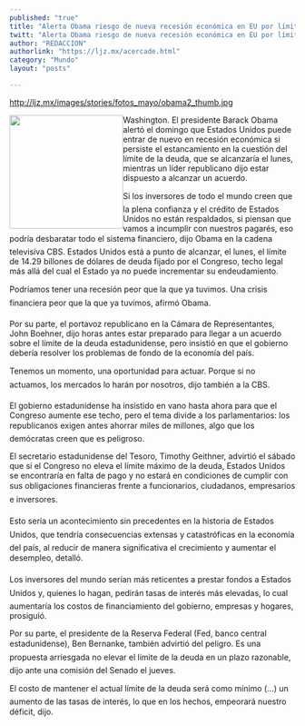 ```yaml
---
published: "true"
title: "Alerta Obama riesgo de nueva recesión económica en EU por límite de deuda"
twitt: "Alerta Obama riesgo de nueva recesión económica en EU por límite de deuda"
author: "REDACCION"
authorlink: "https://ljz.mx/acercade.html"
category: "Mundo"
layout: "posts"

---
```

http://ljz.mx/images/stories/fotos_mayo/obama2_thumb.jpg

  <img src="http://ljz.mx/images/stories/fotos_mayo/obama2_thumb.jpg" border="0" width="200" style="float: left;" />Washington. El presidente Barack Obama alertó el domingo que Estados Unidos puede entrar de nuevo en recesión económica si persiste el estancamiento en la cuestión del límite de la deuda, que se alcanzaría el lunes, mientras un líder republicano dijo estar dispuesto a alcanzar un acuerdo.



  Si los inversores de todo el mundo creen que la plena confianza y el crédito de Estados Unidos no están respaldados, si piensan que vamos a incumplir con nuestros pagarés, eso podría desbaratar todo el sistema financiero, dijo Obama en la cadena televisiva CBS. Estados Unidos está a punto de alcanzar, el lunes, el límite de 14.29 billones de dólares de deuda fijado por el Congreso, techo legal más allá del cual el Estado ya no puede incrementar su endeudamiento.



  Podríamos tener una recesión peor que la que ya tuvimos. Una crisis financiera peor que la que ya tuvimos, afirmó Obama.



  Por su parte, el portavoz republicano en la Cámara de Representantes, John Boehner, dijo horas antes estar preparado para llegar a un acuerdo sobre el límite de la deuda estadunidense, pero insistió en que el gobierno debería resolver los problemas de fondo de la economía del país.



  Tenemos un momento, una oportunidad para actuar. Porque si no actuamos, los mercados lo harán por nosotros, dijo también a la CBS.



  El gobierno estadunidense ha insistido en vano hasta ahora para que el Congreso aumente ese techo, pero el tema divide a los parlamentarios: los republicanos exigen antes ahorrar miles de millones, algo que los demócratas creen que es peligroso.



  El secretario estadunidense del Tesoro, Timothy Geithner, advirtió el sábado que si el Congreso no eleva el límite máximo de la deuda, Estados Unidos se encontraría en falta de pago y no estará en condiciones de cumplir con sus obligaciones financieras frente a funcionarios, ciudadanos, empresarios e inversores.



  Esto sería un acontecimiento sin precedentes en la historia de Estados Unidos, que tendría consecuencias extensas y catastróficas en la economía del país, al reducir de manera significativa el crecimiento y aumentar el desempleo, detalló.



  Los inversores del mundo serían más reticentes a prestar fondos a Estados Unidos y, quienes lo hagan, pedirán tasas de interés más elevadas, lo cual aumentaría los costos de financiamiento del gobierno, empresas y hogares, prosiguió.



  Por su parte, el presidente de la Reserva Federal (Fed, banco central estadunidense), Ben Bernanke, también advirtió del peligro. Es una propuesta arriesgada no elevar el límite de la deuda en un plazo razonable, dijo ante una comisión del Senado el jueves.



  El costo de mantener el actual límite de la deuda será como mínimo (...) un aumento de las tasas de interés, lo que en los hechos, empeorará nuestro déficit, dijo.

